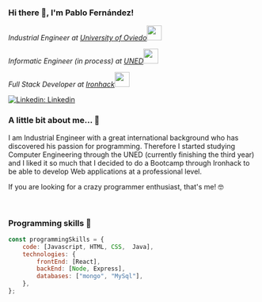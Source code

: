 ### Hi there 👋, I'm Pablo Fernández!

<p><em>Industrial Engineer at <a href="https://www.uniovi.es/">University of Oviedo</a><img src="https://media.giphy.com/media/fYSnHlufseco8Fh93Z/giphy.gif" height="30"></em></p><p><em>Informatic Engineer (in process) at <a href="https://www.uned.es">UNED</a><img src="https://media.giphy.com/media/duWgVB3leCt1RbCwyn/giphy.gif" height="30"></em></p>
<p><em>Full Stack Developer at <a href="https://www.ironhack.com/es/barcelona">Ironhack</a><img src="https://media.giphy.com/media/WUlplcMpOCEmTGBtBW/giphy.gif" height="30"></em></p>

[![Linkedin: Linkedin](https://img.shields.io/badge/-Linkedin-blue?style=flat-square&logo=Linkedin&logoColor=white&link=https://www.linkedin.com/in/pablo-fernandezgarcia/)](https://www.linkedin.com/in/pablo-fernandezgarcia/)


### A little bit about me... 🧐


<p> I am Industrial Engineer with a great international background who has discovered his passion for programming. Therefore I started studying Computer Engineering through the UNED (currently finishing the third year) and I liked it so much that I decided to do a Bootcamp through Ironhack to be able to develop Web applications at a professional level.
</p>

<p>If you are looking for a crazy programmer enthusiast, that's me! 🤓 </p>
<br>

### Programming skills 💪

```javascript
const programmingSkills = {
    code: [Javascript, HTML, CSS,  Java],
    technologies: {
        frontEnd: [React],
        backEnd: [Node, Express],
        databases: ["mongo", "MySql"],
    },
};
```
